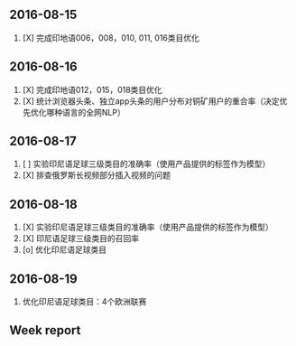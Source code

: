 ## 2016-08-15

1. [X] 完成印地语006，008，010, 011, 016类目优化 


## 2016-08-16

1. [X] 完成印地语012，015，018类目优化
2. [X] 统计浏览器头条、独立app头条的用户分布对铜矿用户的重合率（决定优先优化哪种语言的全网NLP）


## 2016-08-17

1. [ ] 实验印尼语足球三级类目的准确率（使用产品提供的标签作为模型）
2. [X] 排查俄罗斯长视频部分插入视频的问题

## 2016-08-18

1. [X] 实验印尼语足球三级类目的准确率（使用产品提供的标签作为模型）
2. [X] 印尼语足球三级类目的召回率
3. [o] 优化印尼语足球类目

## 2016-08-19

1. 优化印尼语足球类目：4个欧洲联赛


## Week report

